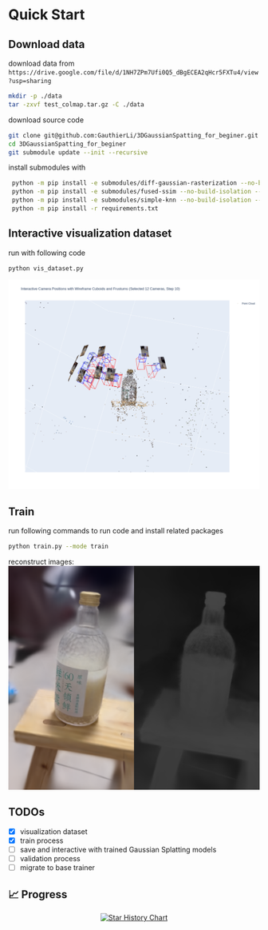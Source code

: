 # Quick Start

## Download data 
download data from `https://drive.google.com/file/d/1NH7ZPm7Ufi0Q5_dBgECEA2qHcr5FXTu4/view?usp=sharing`

```bash
mkdir -p ./data
tar -zxvf test_colmap.tar.gz -C ./data
```

download source code 

```bash 
git clone git@github.com:GauthierLi/3DGaussianSpatting_for_beginer.git
cd 3DGaussianSpatting_for_beginer
git submodule update --init --recursive
```

install submodules with 
```bash 
 python -m pip install -e submodules/diff-gaussian-rasterization --no-build-isolation --config-settings editable_mode=compat
 python -m pip install -e submodules/fused-ssim --no-build-isolation --config-settings editable_mode=compat 
 python -m pip install -e submodules/simple-knn --no-build-isolation --config-settings editable_mode=compat
 python -m pip install -r requirements.txt
```

## Interactive visualization dataset
run with following code
```python
python vis_dataset.py
```
![interactive_view](assets/interactive_view.png)

## Train 

run following commands to run code and install related packages
```bash 
python train.py --mode train
```
reconstruct images:
![reconstruct](assets/frame_screenshot_30.10.2025.png)

## TODOs 
- [x] visualization dataset
- [x] train process
- [ ] save and interactive with trained Gaussian Splatting models
- [ ] validation process
- [ ] migrate to base trainer

## 📈 Progress

<p align="center">
    <a href="https://star-history.com/#GauthierLi/3DGaussianSpatting_for_beginer&Date">
    <img src="https://api.star-history.com/svg?repos=GauthierLi/3DGaussianSpatting_for_beginer&type=Date" width="700" alt="Star History Chart">
  </a>
</p>
